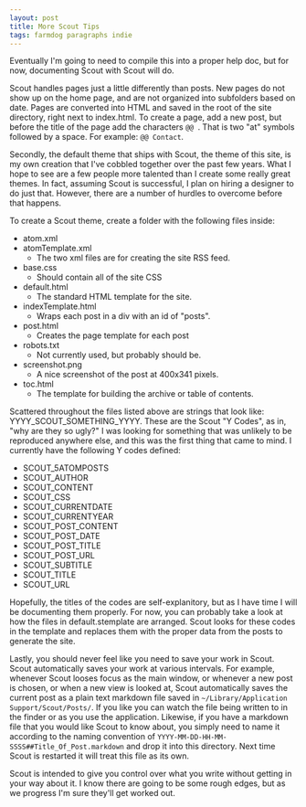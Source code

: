 ```yaml
---
layout: post
title: More Scout Tips
tags: farmdog paragraphs indie
---
```


Eventually I'm going to need to compile this into a proper help doc, but for now, documenting Scout with Scout will do. 

Scout handles pages just a little differently than posts. New pages do not show up on the home page, and are not organized into subfolders based on date. Pages are converted into HTML and saved in the root of the site directory, right next to index.html. To create a page, add a new post, but before the title of the page add the characters `@@ `. That is two "at" symbols followed by a space. For example: `@@ Contact`.

Secondly, the default theme that ships with Scout, the theme of this site, is my own creation that I've cobbled together over the past few years. What I hope to see are a few people more talented than I create some really great themes. In fact, assuming Scout is successful, I plan on hiring a designer to do just that. However, there are a number of hurdles to overcome before that happens. 

To create a Scout theme, create a folder with the following files inside:

- atom.xml
- atomTemplate.xml
	- The two xml files are for creating the site RSS feed. 
- base.css
	- Should contain all of the site CSS
- default.html
	- The standard HTML template for the site. 
- indexTemplate.html
	- Wraps each post in a div with an id of "posts". 
- post.html
	- Creates the page template for each post
- robots.txt
	- Not currently used, but probably should be.
- screenshot.png
	- A nice screenshot of the post at 400x341 pixels.
- toc.html
	- The template for building the archive or table of contents. 

Scattered throughout the files listed above are strings that look like: YYYY_SCOUT_SOMETHING_YYYY. These are the Scout "Y Codes", as in, "why are they so ugly?" I was looking for something that was unlikely to be reproduced anywhere else, and this was the first thing that came to mind. I currently have the following Y codes defined:

- SCOUT_5ATOMPOSTS
- SCOUT_AUTHOR
- SCOUT_CONTENT
- SCOUT_CSS    
- SCOUT_CURRENTDATE
- SCOUT_CURRENTYEAR
- SCOUT_POST_CONTENT
- SCOUT_POST_DATE
- SCOUT_POST_TITLE
- SCOUT_POST_URL
- SCOUT_SUBTITLE
- SCOUT_TITLE
- SCOUT_URL

Hopefully, the titles of the codes are self-explanitory, but as I have time I will be documenting them properly. For now, you can probably take a look at how the files in default.stemplate are arranged. Scout looks for these codes in the template and replaces them with the proper data from the posts to generate the site. 

Lastly, you should never feel like you need to save your work in Scout. Scout automatically saves your work at various intervals. For example, whenever Scout looses focus as the main window, or whenever a new post is chosen, or when a new view is looked at, Scout automatically saves the current post as a plain text markdown file saved in `~/Library/Application Support/Scout/Posts/`. If you like you can watch the file being written to in the finder or as you use the application. Likewise, if you have a markdown file that you would like Scout to know about, you simply need to name it according to the naming convention of `YYYY-MM-DD-HH-MM-SSSS##Title_Of_Post.markdown` and drop it into this directory. Next time Scout is restarted it will treat this file as its own. 

Scout is intended to give you control over what you write without getting in your way about it. I know there are going to be some rough edges, but as we progress I'm sure they'll get worked out. 

